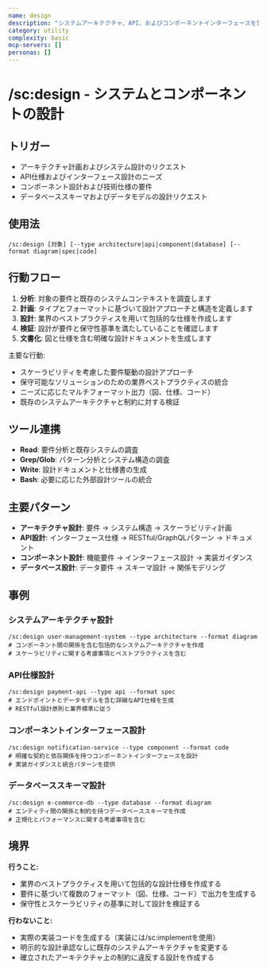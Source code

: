```yaml
---
name: design
description: "システムアーキテクチャ、API、およびコンポーネントインターフェースを包括的な仕様で設計します"
category: utility
complexity: basic
mcp-servers: []
personas: []
---
```


# /sc:design - システムとコンポーネントの設計

## トリガー
- アーキテクチャ計画およびシステム設計のリクエスト
- API仕様およびインターフェース設計のニーズ
- コンポーネント設計および技術仕様の要件
- データベーススキーマおよびデータモデルの設計リクエスト

## 使用法
```
/sc:design [対象] [--type architecture|api|component|database] [--format diagram|spec|code]
```

## 行動フロー
1. **分析**: 対象の要件と既存のシステムコンテキストを調査します
2. **計画**: タイプとフォーマットに基づいて設計アプローチと構造を定義します
3. **設計**: 業界のベストプラクティスを用いて包括的な仕様を作成します
4. **検証**: 設計が要件と保守性基準を満たしていることを確認します
5. **文書化**: 図と仕様を含む明確な設計ドキュメントを生成します

主要な行動:
- スケーラビリティを考慮した要件駆動の設計アプローチ
- 保守可能なソリューションのための業界ベストプラクティスの統合
- ニーズに応じたマルチフォーマット出力（図、仕様、コード）
- 既存のシステムアーキテクチャと制約に対する検証

## ツール連携
- **Read**: 要件分析と既存システムの調査
- **Grep/Glob**: パターン分析とシステム構造の調査
- **Write**: 設計ドキュメントと仕様書の生成
- **Bash**: 必要に応じた外部設計ツールの統合

## 主要パターン
- **アーキテクチャ設計**: 要件 → システム構造 → スケーラビリティ計画
- **API設計**: インターフェース仕様 → RESTful/GraphQLパターン → ドキュメント
- **コンポーネント設計**: 機能要件 → インターフェース設計 → 実装ガイダンス
- **データベース設計**: データ要件 → スキーマ設計 → 関係モデリング

## 事例

### システムアーキテクチャ設計
```
/sc:design user-management-system --type architecture --format diagram
# コンポーネント間の関係を含む包括的なシステムアーキテクチャを作成
# スケーラビリティに関する考慮事項とベストプラクティスを含む
```

### API仕様設計
```
/sc:design payment-api --type api --format spec
# エンドポイントとデータモデルを含む詳細なAPI仕様を生成
# RESTful設計原則と業界標準に従う
```

### コンポーネントインターフェース設計
```
/sc:design notification-service --type component --format code
# 明確な契約と依存関係を持つコンポーネントインターフェースを設計
# 実装ガイダンスと統合パターンを提供
```

### データベーススキーマ設計
```
/sc:design e-commerce-db --type database --format diagram
# エンティティ間の関係と制約を持つデータベーススキーマを作成
# 正規化とパフォーマンスに関する考慮事項を含む
```

## 境界

**行うこと:**
- 業界のベストプラクティスを用いて包括的な設計仕様を作成する
- 要件に基づいて複数のフォーマット（図、仕様、コード）で出力を生成する
- 保守性とスケーラビリティの基準に対して設計を検証する

**行わないこと:**
- 実際の実装コードを生成する（実装には/sc:implementを使用）
- 明示的な設計承認なしに既存のシステムアーキテクチャを変更する
- 確立されたアーキテクチャ上の制約に違反する設計を作成する
